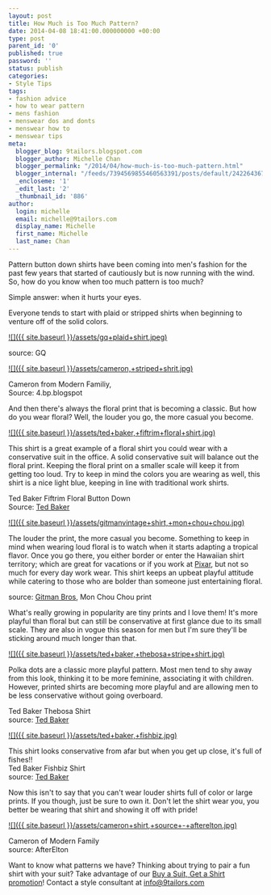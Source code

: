 ```yaml
---
layout: post
title: How Much is Too Much Pattern?
date: 2014-04-08 18:41:00.000000000 +00:00
type: post
parent_id: '0'
published: true
password: ''
status: publish
categories:
- Style Tips
tags:
- fashion advice
- how to wear pattern
- mens fashion
- menswear dos and donts
- menswear how to
- menswear tips
meta:
  blogger_blog: 9tailors.blogspot.com
  blogger_author: Michelle Chan
  blogger_permalink: "/2014/04/how-much-is-too-much-pattern.html"
  blogger_internal: "/feeds/7394569855460563391/posts/default/2422643673540669119"
  _encloseme: '1'
  _edit_last: '2'
  _thumbnail_id: '886'
author:
  login: michelle
  email: michelle@9tailors.com
  display_name: Michelle
  first_name: Michelle
  last_name: Chan
---
```

Pattern button down shirts have been coming into men's fashion for the past few years that started of cautiously but is now running with the wind. So, how do you know when too much pattern is too much?

Simple answer: when it hurts your eyes.

Everyone tends to start with plaid or stripped shirts when beginning to venture off of the solid colors.

[![]({{ site.baseurl }}/assets/gq+plaid+shirt.jpeg)](http://2.bp.blogspot.com/-bmVmHTEk5pk/U0Q58vc31_I/AAAAAAAAB08/R-VvSpX_shk/s1600/gq+plaid+shirt.jpeg)

source: GQ

[![]({{ site.baseurl }}/assets/cameron,+striped+shrit.jpg)](http://2.bp.blogspot.com/-4iabh7OAk0U/U0RAByfb0BI/AAAAAAAAB1g/nHFyfH6022M/s1600/cameron,+striped+shrit.jpg)

Cameron from Modern Familiy,  
Source: 4.bp.blogspot

And then there's always the floral print that is becoming a classic. But how do you wear floral? Well, the louder you go, the more casual you become.

[![]({{ site.baseurl }}/assets/ted+baker,+fiftrim+floral+shirt.jpg)](http://1.bp.blogspot.com/-kahr_5hS2eo/U0Q7PCk0W0I/AAAAAAAAB1I/MEC9D_3XtjU/s1600/ted+baker,+fiftrim+floral+shirt.jpg)

This shirt is a great example of a floral shirt you could wear with a conservative suit in the office. A solid conservative suit will balance out the floral print. Keeping the floral print on a smaller scale will keep it from getting too loud. Try to keep in mind the colors you are wearing as well, this shirt is a nice light blue, keeping in line with traditional work shirts.

Ted Baker Fiftrim Floral Button Down  
Source: [Ted Baker](http://www.tedbaker.com/)

[![]({{ site.baseurl }}/assets/gitmanvintage+shirt,+mon+chou+chou.jpg)](http://3.bp.blogspot.com/-OZWad54gYzE/U0Q8dHW2PZI/AAAAAAAAB1U/hlWXpO-Jk6A/s1600/gitmanvintage+shirt,+mon+chou+chou.jpg)

The louder the print, the more casual you become. Something to keep in mind when wearing loud floral is to watch when it starts adapting a tropical flavor. Once you go there, you either border or enter the Hawaiian shirt territory; which are great for vacations or if you work at [Pixar](http://www.pixar.com/), but not so much for every day work wear. This shirt keeps an upbeat playful attitude while catering to those who are bolder than someone just entertaining floral.

source: [Gitman Bros](http://www.gitmanvintage.com/), Mon Chou Chou print

What's really growing in popularity are tiny prints and I love them! It's more playful than floral but can still be conservative at first glance due to its small scale. They are also in vogue this season for men but I'm sure they'll be sticking around much longer than that.

[![]({{ site.baseurl }}/assets/ted+baker,+thebosa+stripe+shirt.jpg)](http://3.bp.blogspot.com/-g1YRHO6c6_Q/U0RAmIVtbzI/AAAAAAAAB1o/itU1qRBCg-k/s1600/ted+baker,+thebosa+stripe+shirt.jpg)

Polka dots are a classic more playful pattern. Most men tend to shy away from this look, thinking it to be more feminine, associating it with children. However, printed shirts are becoming more playful and are allowing men to be less conservative without going overboard.

Ted Baker Thebosa Shirt  
source: [Ted Baker](http://www.tedbaker.com/)

[![]({{ site.baseurl }}/assets/ted+baker,+fishbiz.jpg)](http://2.bp.blogspot.com/-SvBJPGXhSFg/U0RBKEWv0UI/AAAAAAAAB1w/eg9uudlGvDI/s1600/ted+baker,+fishbiz.jpg)

This shirt looks conservative from afar but when you get up close, it's full of fishes!!  
Ted Baker Fishbiz Shirt  
source: [Ted Baker](http://www.tedbaker.com/uk/Mens/Clothing/Shirts/FISHBIZ-Fish-printed-shirt-Navy/p/109530-10-NAVY)

Now this isn't to say that you can't wear louder shirts full of color or large prints. If you though, just be sure to own it. Don't let the shirt wear you, you better be wearing that shirt and showing it off with pride!

[![]({{ site.baseurl }}/assets/cameron+shirt,+source+-+afterelton.jpg)](http://2.bp.blogspot.com/-qAgFIYVmPTU/U0RCOsDRReI/AAAAAAAAB18/HoiV9VWj_EM/s1600/cameron+shirt,+source+-+afterelton.jpg)

Cameron of Modern Family  
source: AfterElton

Want to know what patterns we have? Thinking about trying to pair a fun shirt with your suit? Take advantage of our [Buy a Suit, Get a Shirt promotion](http://9tailors.blogspot.com/2014/04/buy-suit-get-shirt.html)! Contact a style consultant at info@9tailors.com